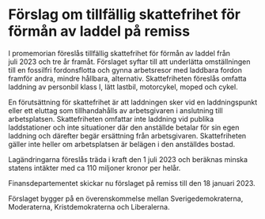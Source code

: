 # Förslag om tillfällig skattefrihet för förmån av laddel på remiss

I promemorian föreslås tillfällig skattefrihet för förmån av laddel från juli 2023 och tre år framåt. Förslaget syftar till att underlätta omställningen till en fossilfri fordonsflotta och gynna arbetsresor med laddbara fordon framför andra, mindre hållbara, alternativ. Skattefriheten föreslås omfatta laddning av personbil klass I, lätt lastbil, motorcykel, moped och cykel.

En förutsättning för skattefrihet är att laddningen sker vid en
laddnings­punkt eller ett eluttag som tillhandahålls av arbetsgivaren i anslutning till arbetsplatsen. Skattefriheten omfattar inte laddning vid publika laddstationer och inte situationer där den anställde betalar för sin egen laddning och därefter begär ersättning från arbetsgivaren. Skattefriheten gäller inte heller om arbetsplatsen är belägen i den anställdes bostad.

Lagändringarna föreslås träda i kraft den 1 juli 2023 och beräknas minska statens intäkter med ca 110 miljoner kronor per helår.

Finansdepartementet skickar nu förslaget på remiss till den 18 januari 2023\.

Förslaget bygger på en överenskommelse mellan Sverigedemokraterna, Moderaterna, Kristdemokraterna och Liberalerna.
